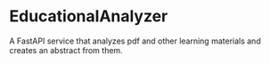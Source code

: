 # EducationalAnalyzer
A FastAPI service that analyzes pdf and other learning materials and creates an abstract from them.
